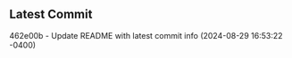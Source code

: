 
## Latest Commit
462e00b - Update README with latest commit info (2024-08-29 16:53:22 -0400) <Yunxi-Zhou>
